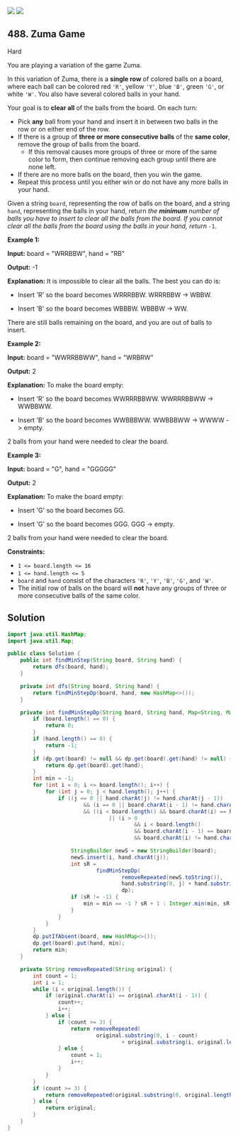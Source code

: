 [![](https://img.shields.io/github/stars/javadev/LeetCode-in-Java?label=Stars&style=flat-square)](https://github.com/javadev/LeetCode-in-Java)
[![](https://img.shields.io/github/forks/javadev/LeetCode-in-Java?label=Fork%20me%20on%20GitHub%20&style=flat-square)](https://github.com/javadev/LeetCode-in-Java/fork)

## 488\. Zuma Game

Hard

You are playing a variation of the game Zuma.

In this variation of Zuma, there is a **single row** of colored balls on a board, where each ball can be colored red `'R'`, yellow `'Y'`, blue `'B'`, green `'G'`, or white `'W'`. You also have several colored balls in your hand.

Your goal is to **clear all** of the balls from the board. On each turn:

*   Pick **any** ball from your hand and insert it in between two balls in the row or on either end of the row.
*   If there is a group of **three or more consecutive balls** of the **same color**, remove the group of balls from the board.
    *   If this removal causes more groups of three or more of the same color to form, then continue removing each group until there are none left.
*   If there are no more balls on the board, then you win the game.
*   Repeat this process until you either win or do not have any more balls in your hand.

Given a string `board`, representing the row of balls on the board, and a string `hand`, representing the balls in your hand, return _the **minimum** number of balls you have to insert to clear all the balls from the board. If you cannot clear all the balls from the board using the balls in your hand, return_ `-1`.

**Example 1:**

**Input:** board = "WRRBBW", hand = "RB"

**Output:** -1

**Explanation:** It is impossible to clear all the balls. The best you can do is:

- Insert 'R' so the board becomes WRRRBBW. WRRRBBW -> WBBW.

- Insert 'B' so the board becomes WBBBW. WBBBW -> WW.

There are still balls remaining on the board, and you are out of balls to insert.

**Example 2:**

**Input:** board = "WWRRBBWW", hand = "WRBRW"

**Output:** 2

**Explanation:** To make the board empty:

- Insert 'R' so the board becomes WWRRRBBWW. WWRRRBBWW -> WWBBWW.

- Insert 'B' so the board becomes WWBBBWW. WWBBBWW -> WWWW -> empty.

2 balls from your hand were needed to clear the board.

**Example 3:**

**Input:** board = "G", hand = "GGGGG"

**Output:** 2

**Explanation:** To make the board empty:

- Insert 'G' so the board becomes GG.

- Insert 'G' so the board becomes GGG. GGG -> empty.

2 balls from your hand were needed to clear the board.

**Constraints:**

*   `1 <= board.length <= 16`
*   `1 <= hand.length <= 5`
*   `board` and `hand` consist of the characters `'R'`, `'Y'`, `'B'`, `'G'`, and `'W'`.
*   The initial row of balls on the board will **not** have any groups of three or more consecutive balls of the same color.

## Solution

```java
import java.util.HashMap;
import java.util.Map;

public class Solution {
    public int findMinStep(String board, String hand) {
        return dfs(board, hand);
    }

    private int dfs(String board, String hand) {
        return findMinStepDp(board, hand, new HashMap<>());
    }

    private int findMinStepDp(String board, String hand, Map<String, Map<String, Integer>> dp) {
        if (board.length() == 0) {
            return 0;
        }
        if (hand.length() == 0) {
            return -1;
        }
        if (dp.get(board) != null && dp.get(board).get(hand) != null) {
            return dp.get(board).get(hand);
        }
        int min = -1;
        for (int i = 0; i <= board.length(); i++) {
            for (int j = 0; j < hand.length(); j++) {
                if ((j == 0 || hand.charAt(j) != hand.charAt(j - 1))
                        && (i == 0 || board.charAt(i - 1) != hand.charAt(j))
                        && ((i < board.length() && board.charAt(i) == hand.charAt(j))
                                || (i > 0
                                        && i < board.length()
                                        && board.charAt(i - 1) == board.charAt(i)
                                        && board.charAt(i) != hand.charAt(j)))) {

                    StringBuilder newS = new StringBuilder(board);
                    newS.insert(i, hand.charAt(j));
                    int sR =
                            findMinStepDp(
                                    removeRepeated(newS.toString()),
                                    hand.substring(0, j) + hand.substring(j + 1, hand.length()),
                                    dp);
                    if (sR != -1) {
                        min = min == -1 ? sR + 1 : Integer.min(min, sR + 1);
                    }
                }
            }
        }
        dp.putIfAbsent(board, new HashMap<>());
        dp.get(board).put(hand, min);
        return min;
    }

    private String removeRepeated(String original) {
        int count = 1;
        int i = 1;
        while (i < original.length()) {
            if (original.charAt(i) == original.charAt(i - 1)) {
                count++;
                i++;
            } else {
                if (count >= 3) {
                    return removeRepeated(
                            original.substring(0, i - count)
                                    + original.substring(i, original.length()));
                } else {
                    count = 1;
                    i++;
                }
            }
        }
        if (count >= 3) {
            return removeRepeated(original.substring(0, original.length() - count));
        } else {
            return original;
        }
    }
}
```
